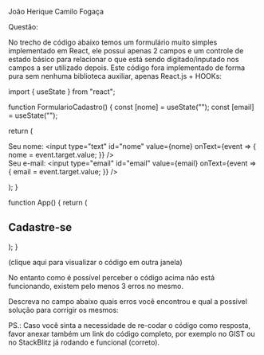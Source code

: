 João Herique Camilo Fogaça 

Questão:

No trecho de código abaixo temos um formulário muito simples implementado em React, ele possui apenas 2 campos e um controle de estado básico para relacionar o que está sendo digitado/inputado nos campos a ser utilizado depois. Este código fora implementado de forma pura sem nenhuma biblioteca auxiliar, apenas React.js + HOOKs:

import { useState } from "react";

function FormularioCadastro() {
  const [nome] = useState("");
  const [email] = useState("");

  return (
    <form>
      <label htmlFor="nome">Seu nome:</label>
      <input type="text" id="nome" value={nome} onText={event => {
        nome = event.target.value;
      }} />
      <br />
      <label htmlFor="email">Seu e-mail:</label>
      <input type="email" id="email" value={email} onText={event => {
        email = event.target.value;
      }} />
    </form>
  );
}

function App() {
  return (
    <div className="container">
      <h2>Cadastre-se</h2>
      <FormCadUser />
    </div>
  );
}

(clique aqui para visualizar o código em outra janela)

No entanto como é possível perceber o código acima não está funcionando, existem pelo menos 3 erros no mesmo.

Descreva no campo abaixo quais erros você encontrou e qual a possível solução para corrigir os mesmos:

PS.: Caso você sinta a necessidade de re-codar o código como resposta, favor anexar também um link do código completo, por exemplo no GIST ou no StackBlitz já rodando e funcional (correto).
